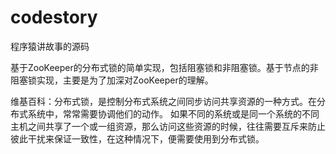 # codestory
程序猿讲故事的源码



基于ZooKeeper的分布式锁的简单实现，包括阻塞锁和非阻塞锁。基于节点的非阻塞锁实现，主要是为了加深对ZooKeeper的理解。

维基百科：分布式锁，是控制分布式系统之间同步访问共享资源的一种方式。在分布式系统中，常常需要协调他们的动作。
如果不同的系统或是同一个系统的不同主机之间共享了一个或一组资源，那么访问这些资源的时候，往往需要互斥来防止
彼此干扰来保证一致性，在这种情况下，便需要使用到分布式锁。
